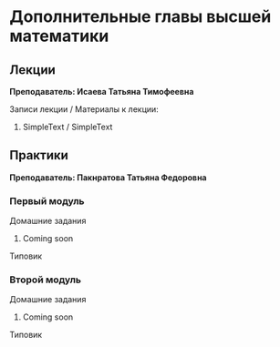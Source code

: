 # Дополнительные главы высшей математики

## Лекции

**Преподаватель: Исаева Татьяна Тимофеевна**

Записи лекции / Материалы к лекции:

1. SimpleText / SimpleText

## Практики

**Преподаватель: Пакнратова Татьяна Федоровна**

### Первый модуль

Домашние задания

1. Coming soon

Типовик

### Второй модуль

Домашние задания

1. Coming soon

Типовик

